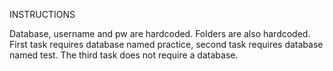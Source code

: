 INSTRUCTIONS

Database, username and pw are hardcoded. Folders are also hardcoded. First task requires database named practice,
second task requires database named test. The third task does not require a database.
